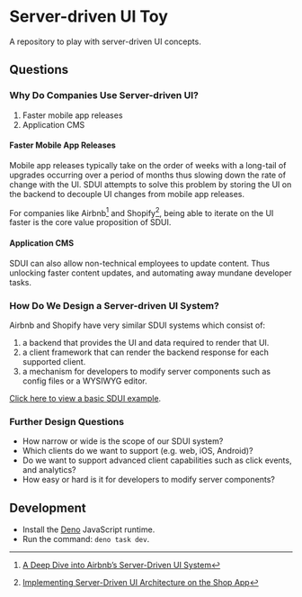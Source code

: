 # Server-driven UI Toy

A repository to play with server-driven UI concepts.

## Questions

### Why Do Companies Use Server-driven UI?

1. Faster mobile app releases
2. Application CMS

#### Faster Mobile App Releases

Mobile app releases typically take on the order of weeks with a long-tail of
upgrades occurring over a period of months thus slowing down the rate of change
with the UI. SDUI attempts to solve this problem by storing the UI on the
backend to decouple UI changes from mobile app releases.

For companies like Airbnb[^1] and Shopify[^2], being able to iterate on the UI
faster is the core value proposition of SDUI.

#### Application CMS

SDUI can also allow non-technical employees to update content. Thus unlocking
faster content updates, and automating away mundane developer tasks.

### How Do We Design a Server-driven UI System?

Airbnb and Shopify have very similar SDUI systems which consist of:

1. a backend that provides the UI and data required to render that UI.
2. a client framework that can render the backend response for each supported
   client.
3. a mechanism for developers to modify server components such as config files
   or a WYSIWYG editor.

[Click here to view a basic SDUI example](https://github.com/hachibu/server-driven-ui-toy/tree/main/src).

### Further Design Questions

- How narrow or wide is the scope of our SDUI system?
- Which clients do we want to support (e.g. web, iOS, Android)?
- Do we want to support advanced client capabilities such as click events, and
  analytics?
- How easy or hard is it for developers to modify server components?

## Development

- Install the [Deno](https://deno.land/manual/getting_started/installation)
  JavaScript runtime.
- Run the command: `deno task dev`.

[^1]: [A Deep Dive into Airbnb’s Server-Driven UI System](https://medium.com/airbnb-engineering/a-deep-dive-into-airbnbs-server-driven-ui-system-842244c5f5)

[^2]: [Implementing Server-Driven UI Architecture on the Shop App](https://shopify.engineering/server-driven-ui-in-shop-app)
